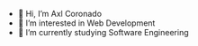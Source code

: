 - 👋 Hi, I’m Axl Coronado
- 👀 I’m interested in Web Development
- 🌱 I’m currently studying Software Engineering
<!--- - 💞️ I’m looking to collaborate on people with the same goals --->
<!--- - 📫 How to reach me ... --->

<!---
Axl11/Axl11 is a ✨ special ✨ repository because its `README.md` (this file) appears on your GitHub profile.
You can click the Preview link to take a look at your changes.
--->
